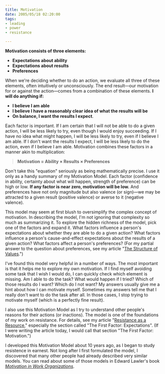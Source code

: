 ```yaml
--- 
title: Motivation
date: 2005/05/18 02:20:00
tags: 
- leading
- power
- resistance

---
```


<strong>Motivation consists of three elements:</strong>
<ul>
	<li> <strong>Expectations about ability</strong></li>
	<li> <strong>Expectations about results</strong></li>
	<li> <strong>Preferences</strong></li>
</ul>
When we're deciding whether to do an action, we evaluate all three of these elements, often intuitively or unconsciously.  The end result—our motivation for or against the action—comes from a combination of these elements.  <strong>I will do anything if:</strong>
<ul>
	<li> <strong>I believe I am able</strong></li>
	<li> <strong>I believe I have a reasonably clear idea of what the results will be</strong></li>
	<li> <strong>On balance, I want the results I expect</strong>.</li>
</ul>
Each factor is important.  If I am certain that I will not be able to do a given action, I will be less likely to try, even though I would enjoy succeeding.  If I have no idea what might happen, I will be less likely to try, even if I believe I am able.  If I don't want the results I expect, I will be less likely to do the action, even if I believe I am able.  Motivation combines these factors in a manner akin to multiplication:
<blockquote> <strong>Motivation = Ability × Results × Preferences</strong></blockquote>
Don't take this "equation" seriously as being mathematically precise.  I use it only as a handy summary of my Motivation Model.  Each factor (confidence in ability, certainty about what will happen, strength of preference) can be high or low.  <strong>If any factor is near zero, motivation will be low.</strong>  And preferences have not only magnitude but also valence (or sign)—we may be attracted to a given result (positive valence) or averse to it (negative valence).

This model may seem at first blush to oversimplify the complex concept of motivation.  In describing the model, I'm not ignoring that complexity so much as summarizing it.  To explore the hidden richness of the model, pick one of the factors and expand it.  What factors influence a person's expectations about whether they are able to do a given action?  What factors influence a person's cause-and-effect expectations about the results of a given action?  What factors affect a person's preferences?  (For my partial answer to the question about preferences, see my article "<a href="/2004/02/values/">The Structure of Values</a>.")

I've found this model very helpful in a number of ways.  The most important is that it helps me to explore my own motivation.  If I find myself avoiding some task that I wish I would do, I can quickly check which element is missing.  Am I able to do the task?  What would happen if I tried?  Which of those results do I want?  Which do I not want?  My answers usually give me a hint about how I can motivate myself.  Sometimes my answers tell me that I really don't want to do the task after all.  In those cases, I stop trying to motivate myself (which is a perfectly fine result).

I also use this Motivation Model as I try to understand other people's reasons for their actions (or inactions).  The model is one of the foundations of my work on resistance.  For details, see my article "<a href="http://dhemery.com/articles/resistance_as_a_resource/">Resistance as a Resource</a>," especially the section called "The First Factor: Expectations".  (If I were writing the article today, I would call that section "The First Factor: Motivation.")

I developed this Motivation Model about 10 years ago, as I began to study resistence in earnest.  Not long after I first formulated the model, I discovered that many other people had already described very similar models.  You can read about some of those models in Edward Lawler's book <em><a href="http://www.amazon.com/exec/obidos/ASIN/1555426611/dalehemery-20">Motivation in Work Organizations</a></em>.
